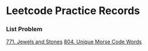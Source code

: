 # Leetcode Practice Records

### List Problem
[771. Jewels and Stones](problem/771.md)
[804. Unique Morse Code Words](problem/804.md)




